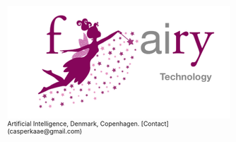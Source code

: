 
<br>
<br>
<br>
<br>
<br>

<img src="logo_large.png" alt="Fairy" style="width: 1000px;"/>

<br>
Artificial Intelligence, Denmark, Copenhagen. [Contact](casperkaae@gmail.com)
 
